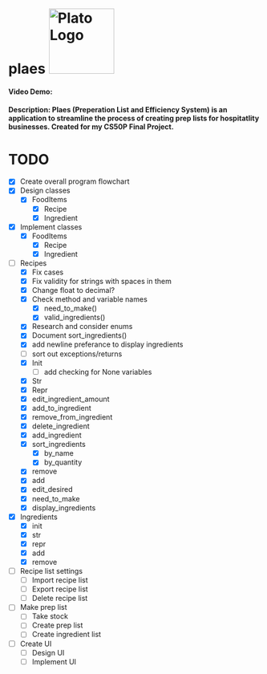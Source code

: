 # plaes <img src="https://i.pinimg.com/originals/3c/0d/5c/3c0d5c3c312abe65951cb4f2d3826097.png" alt="Plato Logo" width="130">
#### Video Demo:  <URL HERE>
#### Description: Plaes (Preperation List and Efficiency System) is an application to streamline the process of creating prep lists for hospitatlity businesses. Created for my CS50P Final Project.
# TODO
- [x] Create overall program flowchart
- [x] Design classes
  - [x] FoodItems
    - [x] Recipe
    - [x] Ingredient
- [x] Implement classes
  - [x] FoodItems
    - [x] Recipe
    - [x] Ingredient
- [ ] Recipes
  - [x] Fix cases
  - [x] Fix validity for strings with spaces in them
  - [x] Change float to decimal?
  - [x] Check method and variable names
    - [x] need_to_make()
    - [x] valid_ingredients()
  - [x] Research and consider enums
  - [x] Document sort_ingredients()
  - [x] add newline preferance to display ingredients
  - [ ] sort out exceptions/returns
  - [x] Init
    - [ ] add checking for None variables
  - [x] Str
  - [x] Repr
  - [x] edit_ingredient_amount
  - [x] add_to_ingredient 
  - [x] remove_from_ingredient 
  - [x] delete_ingredient
  - [x] add_ingredient
  - [x] sort_ingredients
    - [x] by_name
    - [x] by_quantity
  - [x] remove
  - [x] add
  - [x] edit_desired
  - [x] need_to_make
  - [x] display_ingredients
- [x] Ingredients
  - [x] init
  - [x] str
  - [x] repr
  - [x] add
  - [x] remove
- [ ] Recipe list settings
  - [ ] Import recipe list
  - [ ] Export recipe list
  - [ ] Delete recipe list
- [ ] Make prep list
  - [ ] Take stock
  - [ ] Create prep list
  - [ ] Create ingredient list
- [ ] Create UI
  - [ ] Design UI
  - [ ] Implement UI
